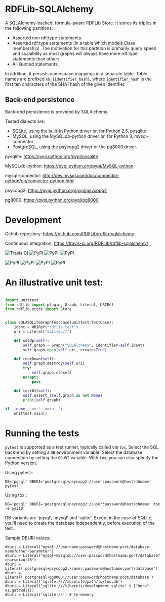 RDFLib-SQLAlchemy
=================

A SQLAlchemy-backed, formula-aware RDFLib Store. It stores its triples
in the following partitions:

- Asserted non rdf:type statements.
- Asserted rdf:type statements (in a table which models Class membership). The motivation for this partition is primarily query speed and scalability as most graphs will always have more rdf:type statements than others.
- All Quoted statements.

In addition, it persists namespace mappings in a separate table. Table names are prefixed `kb_{identifier_hash}`, where `identifier_hash` is the first ten characters of the SHA1 hash of the given identifier.

Back-end persistence
--------------------

Back-end persistence is provided by SQLAlchemy.

Tested dialects are:

- SQLite, using the built-in Python driver or, for Python 2.5, pysqlite
- MySQL, using the MySQLdb-python driver or, for Python 3, mysql-connector
- PostgreSQL, using the psycopg2 driver or the pg8000 driver.

pysqlite: https://pypi.python.org/pypi/pysqlite

MySQLdb-python: https://pypi.python.org/pypi/MySQL-python

mysql-connector: http://dev.mysql.com/doc/connector-python/en/connector-python.html

psycopg2: https://pypi.python.org/pypi/psycopg2

pg8000: https://pypi.python.org/pypi/pg8000

Development
===========
Github repository: https://github.com/RDFLib/rdflib-sqlalchemy

Continuous integration: https://travis-ci.org/RDFLib/rdflib-sqlalchemy/

![Travis CI](https://travis-ci.org/RDFLib/rdflib-sqlalchemy.png?branch=develop)
![PyPI](https://img.shields.io/pypi/v/rdflib-sqlalchemy.svg)
![PyPI](https://img.shields.io/pypi/status/rdflib-sqlalchemy.svg)
![PyPI](https://img.shields.io/pypi/dw/rdflib-sqlalchemy.svg)

![PyPI](https://img.shields.io/pypi/pyversions/rdflib-sqlalchemy.svg)
![PyPI](https://img.shields.io/pypi/l/rdflib-sqlalchemy.svg)
![PyPI](https://img.shields.io/pypi/wheel/rdflib-sqlalchemy.svg)
![PyPI](https://img.shields.io/pypi/format/rdflib-sqlalchemy.svg)


An illustrative unit test:
==========================

```python

import unittest
from rdflib import plugin, Graph, Literal, URIRef
from rdflib.store import Store


class SQLASQLiteGraphTestCase(unittest.TestCase):
    ident = URIRef("rdflib_test")
    uri = Literal("sqlite://")

    def setUp(self):
        self.graph = Graph("SQLAlchemy", identifier=self.ident)
        self.graph.open(self.uri, create=True)

    def tearDown(self):
        self.graph.destroy(self.uri)
        try:
            self.graph.close()
        except:
            pass

    def test01(self):
        self.assert_(self.graph is not None)
        print(self.graph)

if __name__ == '__main__':
    unittest.main()
```

Running the tests
=================
`pytest` is supported as a test runner, typically called via `tox`. Select the
SQL back-end by setting a `DB` environment variable. Select the database
connection by setting the `DBURI` variable. With `tox`, you can also specify
the Python version.

Using pytest::

    DB='pgsql' DBURI='postgresql+psycopg2://user:password@host/dbname' pytest

Using tox::

    DB='pgsql' DBURI='postgresql+psycopg2://user:password@host/dbname' tox -e py310

DB variants are 'pgsql', 'mysql' and 'sqlite'. Except in the case of SQLite,
you'll need to create the database independently, before execution of the test.

Sample DBURI values::

    dburi = Literal("mysql://username:password@hostname:port/database-name?other-parameter")
    dburi = Literal("mysql+mysqldb://user:password@hostname:port/database?charset=utf8")
    dburi = Literal('postgresql+psycopg2://user:password@hostname:port/database')
    dburi = Literal('postgresql+pg8000://user:password@hostname:port/database')
    dburi = Literal('sqlite:////absolute/path/to/foo.db')
    dburi = Literal("sqlite:///%(here)s/development.sqlite" % {"here": os.getcwd()})
    dburi = Literal('sqlite://') # In-memory
